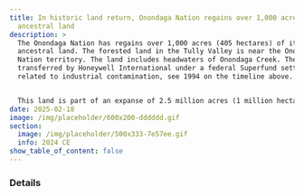 ```yaml
---
title: In historic land return, Onondaga Nation regains over 1,000 acres of
  ancestral land
description: >
  The Onondaga Nation has regains over 1,000 acres (405 hectares) of its
  ancestral land. The forested land in the Tully Valley is near the Onondaga
  Nation territory. The land includes headwaters of Onondaga Creek. The land was
  transferred by Honeywell International under a federal Superfund settlement
  related to industrial contamination, see 1994 on the timeline above. 


  This land is part of an expanse of 2.5 million acres (1 million hectares) that was illegally taken over decades by New York State, beginning in 1788. The land was taken through illegal maneuvers that violated nation-to-nation treaties as well as U.S. federal law.
date: 2025-02-18
image: /img/placeholder/600x200-dddddd.gif
section:
  image: /img/placeholder/500x333-7e57ee.gif
  info: 2024 CE
show_table_of_content: false
---
```

### Details
